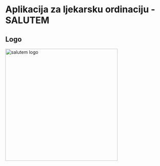 <p align="center">
  
# Aplikacija za ljekarsku ordinaciju - SALUTEM

</p>

## Logo
<img width="350" alt="salutem logo" src="https://user-images.githubusercontent.com/73299629/127243084-ccdd65b3-3d0b-4e94-a3b2-ca77db5e4aa0.png">


